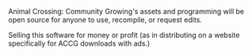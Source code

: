 Animal Crossing: Community Growing's assets and programming will be open source for anyone to use, recompile, or request edits.

Selling this software for money or profit (as in distributing on a website specifically for ACCG downloads with ads.)
